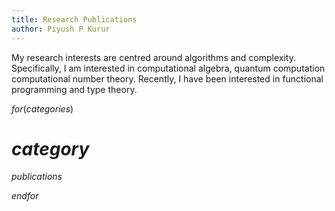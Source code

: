 ```yaml
---
title: Research Publications
author: Piyush P Kurur
---
```


My research interests are centred around algorithms and
complexity. Specifically, I am interested in computational algebra,
quantum computation computational number theory. Recently, I have been
interested in functional programming and type theory.


$for(categories)$

# $category$

$publications$

$endfor$
